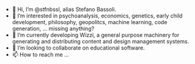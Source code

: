 - 👋 Hi, I’m @stfnbssl, alias Stefano Bassoli.
- 👀 I’m interested in psychoanalysis, economics, genetics, early child development, philosophy, geopolitcs, machine learning, code generation, ... missing anything?
- 🌱 I’m currently developing Wizzi, a general purpose machinery for generating and distributing content and design management systems.
- 💞️ I’m looking to collaborate on educational software.
- 📫 How to reach me ...

<!---
stfnbssl/stfnbssl is a ✨ special ✨ repository because its `README.md` (this file) appears on your GitHub profile.
You can click the Preview link to take a look at your changes.
--->
